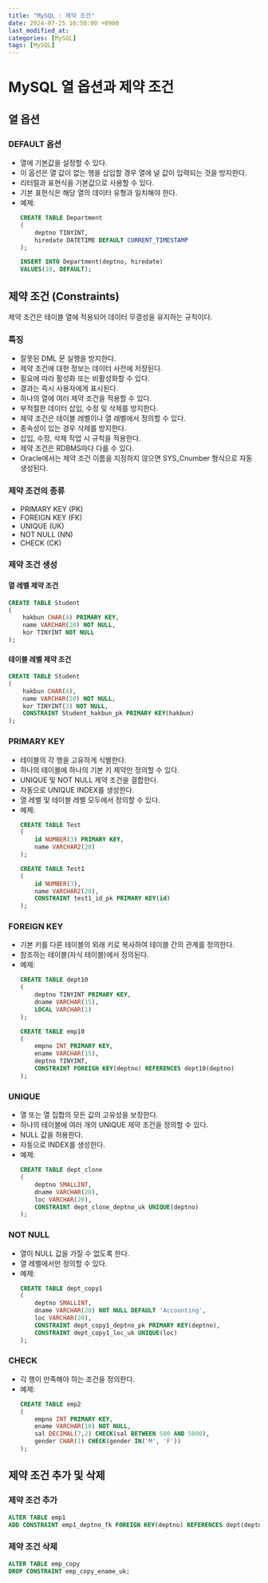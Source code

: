 ```yaml
---
title: "MySQL : 제약 조건"
date: 2024-07-25 16:50:00 +0900
last_modified_at: 
categories: [MySQL]
tags: [MySQL]
---
```

# MySQL 열 옵션과 제약 조건

## 열 옵션

### DEFAULT 옵션
- 열에 기본값을 설정할 수 있다.
- 이 옵션은 열 값이 없는 행을 삽입할 경우 열에 널 값이 입력되는 것을 방지한다.
- 리터럴과 표현식을 기본값으로 사용할 수 있다.
- 기본 표현식은 해당 열의 데이터 유형과 일치해야 한다.
- 예제:
  ```sql
  CREATE TABLE Department
  (
      deptno TINYINT,
      hiredate DATETIME DEFAULT CURRENT_TIMESTAMP
  );

  INSERT INTO Department(deptno, hiredate)
  VALUES(10, DEFAULT);
  ```

## 제약 조건 (Constraints)
제약 조건은 테이블 열에 적용되어 데이터 무결성을 유지하는 규칙이다.

### 특징
- 잘못된 DML 문 실행을 방지한다.
- 제약 조건에 대한 정보는 데이터 사전에 저장된다.
- 필요에 따라 활성화 또는 비활성화할 수 있다.
- 결과는 즉시 사용자에게 표시된다.
- 하나의 열에 여러 제약 조건을 적용할 수 있다.
- 부적절한 데이터 삽입, 수정 및 삭제를 방지한다.
- 제약 조건은 테이블 레벨이나 열 레벨에서 정의할 수 있다.
- 종속성이 있는 경우 삭제를 방지한다.
- 삽입, 수정, 삭제 작업 시 규칙을 적용한다.
- 제약 조건은 RDBMS마다 다를 수 있다.
- Oracle에서는 제약 조건 이름을 지정하지 않으면 SYS_Cnumber 형식으로 자동 생성된다.

### 제약 조건의 종류
- PRIMARY KEY (PK)
- FOREIGN KEY (FK)
- UNIQUE (UK)
- NOT NULL (NN)
- CHECK (CK)

### 제약 조건 생성

#### 열 레벨 제약 조건
```sql
CREATE TABLE Student
(
    hakbun CHAR(4) PRIMARY KEY,
    name VARCHAR(20) NOT NULL,
    kor TINYINT NOT NULL
);
```

#### 테이블 레벨 제약 조건
```sql
CREATE TABLE Student
(
    hakbun CHAR(4),
    name VARCHAR(20) NOT NULL,
    kor TINYINT(3) NOT NULL,
    CONSTRAINT Student_hakbun_pk PRIMARY KEY(hakbun)
);
```

### PRIMARY KEY
- 테이블의 각 행을 고유하게 식별한다.
- 하나의 테이블에 하나의 기본 키 제약만 정의할 수 있다.
- UNIQUE 및 NOT NULL 제약 조건을 결합한다.
- 자동으로 UNIQUE INDEX를 생성한다.
- 열 레벨 및 테이블 레벨 모두에서 정의할 수 있다.
- 예제:
  ```sql
  CREATE TABLE Test
  (
      id NUMBER(3) PRIMARY KEY,
      name VARCHAR2(20)
  );

  CREATE TABLE Test1
  (
      id NUMBER(3),
      name VARCHAR2(20),
      CONSTRAINT test1_id_pk PRIMARY KEY(id)
  );
  ```

### FOREIGN KEY
- 기본 키를 다른 테이블의 외래 키로 복사하여 테이블 간의 관계를 정의한다.
- 참조하는 테이블(자식 테이블)에서 정의된다.
- 예제:
  ```sql
  CREATE TABLE dept10
  (
      deptno TINYINT PRIMARY KEY,
      dname VARCHAR(15),
      LOCAL VARCHAR(1)
  );

  CREATE TABLE emp10
  (
      empno INT PRIMARY KEY,
      ename VARCHAR(15),
      deptno TINYINT,
      CONSTRAINT FOREIGN KEY(deptno) REFERENCES dept10(deptno)
  );
  ```

### UNIQUE
- 열 또는 열 집합의 모든 값의 고유성을 보장한다.
- 하나의 테이블에 여러 개의 UNIQUE 제약 조건을 정의할 수 있다.
- NULL 값을 허용한다.
- 자동으로 INDEX를 생성한다.
- 예제:
  ```sql
  CREATE TABLE dept_clone
  (
      deptno SMALLINT,
      dname VARCHAR(20),
      loc VARCHAR(20),
      CONSTRAINT dept_clone_deptno_uk UNIQUE(deptno)
  );
  ```

### NOT NULL
- 열이 NULL 값을 가질 수 없도록 한다.
- 열 레벨에서만 정의할 수 있다.
- 예제:
  ```sql
  CREATE TABLE dept_copy1
  (
      deptno SMALLINT,
      dname VARCHAR(20) NOT NULL DEFAULT 'Accounting',
      loc VARCHAR(20),
      CONSTRAINT dept_copy1_deptno_pk PRIMARY KEY(deptno),
      CONSTRAINT dept_copy1_loc_uk UNIQUE(loc)
  );
  ```

### CHECK
- 각 행이 만족해야 하는 조건을 정의한다.
- 예제:
  ```sql
  CREATE TABLE emp2
  (
      empno INT PRIMARY KEY,
      ename VARCHAR(10) NOT NULL,
      sal DECIMAL(7,2) CHECK(sal BETWEEN 500 AND 5000),
      gender CHAR(1) CHECK(gender IN('M', 'F'))
  );
  ```

## 제약 조건 추가 및 삭제

### 제약 조건 추가
```sql
ALTER TABLE emp1
ADD CONSTRAINT emp1_deptno_fk FOREIGN KEY(deptno) REFERENCES dept(deptno);
```

### 제약 조건 삭제
```sql
ALTER TABLE emp_copy
DROP CONSTRAINT emp_copy_ename_uk;
```
